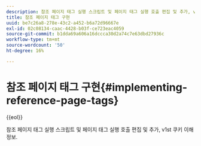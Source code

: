 ```yaml
---
description: 참조 페이지 태그 실행 스크립트 및 페이지 태그 실행 호출 편집 및 추가, v1st 쿠키 이해 정보.
title: 참조 페이지 태그 구현
uuid: be7c26a8-278e-43c2-a452-b6a72d96667e
exl-id: 02c08134-caac-4428-b03f-ce723eac4059
source-git-commit: b1dda69a606a16dccca30d2a74c7e63dbd27936c
workflow-type: tm+mt
source-wordcount: '50'
ht-degree: 16%

---
```


# 참조 페이지 태그 구현{#implementing-reference-page-tags}

{{eol}}

참조 페이지 태그 실행 스크립트 및 페이지 태그 실행 호출 편집 및 추가, v1st 쿠키 이해 정보.
